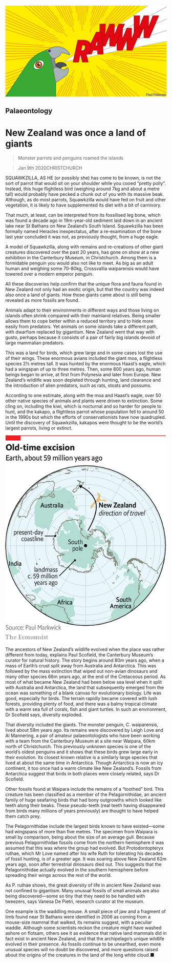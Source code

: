 ![](./images/20200111_STD001_1.jpg)

## Palaeontology

# New Zealand was once a land of giants

> Monster parrots and penguins roamed the islands

> Jan 9th 2020CHRISTCHURCH

SQUAWKZILLA, AS HE (or possibly she) has come to be known, is not the sort of parrot that would sit on your shoulder while you cooed “pretty polly”. Instead, this huge flightless bird (weighing around 7kg and about a metre tall) would probably have pecked a chunk out of you with its massive beak. Although, as do most parrots, Squawkzilla would have fed on fruit and other vegetation, it is likely to have supplemented its diet with a bit of carnivory.

That much, at least, can be interpreted from its fossilised leg bone, which was found a decade ago in 19m-year-old sediment laid down in an ancient lake near St Bathans on New Zealand’s South Island. Squawkzilla has been formally named Heracles inexpectatus, after a re-examination of the bone last year concluded it was not, as previously thought, from a huge eagle.

A model of Squawkzilla, along with remains and re-creations of other giant creatures discovered over the past 20 years, has gone on show at a new exhibition in the Canterbury Museum, in Christchurch. Among them is a formidable penguin you would also not like to meet. As big as an adult human and weighing some 70-80kg, Crossvallia waiparensis would have towered over a modern emperor penguin.

All these discoveries help confirm that the unique flora and fauna found in New Zealand not only had an exotic origin, but that the country was indeed also once a land of giants. How those giants came about is still being revealed as more fossils are found.

Animals adapt to their environments in different ways and those living on islands often shrink compared with their mainland relatives. Being smaller allows them to cope better within a reduced territory and to hide more easily from predators. Yet animals on some islands take a different path, with dwarfism replaced by gigantism. New Zealand went that way with gusto, perhaps because it consists of a pair of fairly big islands devoid of large mammalian predators.

This was a land for birds, which grew large and in some cases lost the use of their wings. These enormous avians included the giant moa, a flightless species 2½ metres tall. It was hunted by the enormous Haast’s eagle, which had a wingspan of up to three metres. Then, some 800 years ago, human beings began to arrive, at first from Polynesia and later from Europe. New Zealand’s wildlife was soon depleted through hunting, land clearance and the introduction of alien predators, such as rats, stoats and possums.

According to one estimate, along with the moa and Haast’s eagle, over 50 other native species of animals and plants were driven to extinction. Some cling on, including the kiwi, which is nocturnal and so harder for people to hunt, and the kakapo, a flightless parrot whose population fell to around 50 in the 1990s but which the efforts of conservationists have now quadrupled. Until the discovery of Squawkzilla, kakapos were thought to be the world’s largest parrots, living or extinct.

![](./images/20200111_WOM921.png)

The ancestors of New Zealand’s wildlife evolved when the place was rather different from today, explains Paul Scofield, the Canterbury Museum’s curator for natural history. The story begins around 80m years ago, when a mass of Earth’s crust split away from Australia and Antarctica. This was followed by the mass extinction that wiped out non-avian dinosaurs and many other species 66m years ago, at the end of the Cretaceous period. As most of what became New Zealand had been below sea level when it split with Australia and Antarctica, the land that subsequently emerged from the ocean was something of a blank canvas for evolutionary biology. Life was good, especially for birds. The terrain rapidly became covered with lush forests, providing plenty of food, and there was a balmy tropical climate with a warm sea full of corals, fish and giant turtles. In such an environment, Dr Scofield says, diversity exploded.

That diversity included the giants. The monster penguin, C. waiparensis, lived about 59m years ago. Its remains were discovered by Leigh Love and Al Mannering, a pair of amateur palaeontologists who have been working with a team from the Canterbury Museum at a site near Waipara, 60km north of Christchurch. This previously unknown species is one of the world’s oldest penguins and it shows that these birds grew large early in their evolution. Its closest known relative is a similarly large species that lived at about the same time in Antarctica. Though Antarctica is now an icy continent, it too once had a warm climate like New Zealand’s. Fossils from Antarctica suggest that birds in both places were closely related, says Dr Scofield.

Other fossils found at Waipara include the remains of a “toothed” bird. This creature has been classified as a member of the Pelagornithidae, an ancient family of huge seafaring birds that had bony outgrowths which looked like teeth along their beaks. These pseudo-teeth (real teeth having disappeared from birds many millions of years previously) are thought to have helped them catch prey.

The Pelagornithidae include the largest birds known to have existed—some had wingspans of more than five metres. The specimen from Waipara is small by comparison, being about the size of an average gull. Because previous Pelagornithidae fossils come from the northern hemisphere it was assumed that this was where the group had evolved. But Protodontopteryx ruthae, which Mr Love named after his wife Ruth for tolerating his decades of fossil hunting, is of a greater age. It was soaring above New Zealand 62m years ago, soon after terrestrial dinosaurs died out. This suggests that the Pelagornithidae actually evolved in the southern hemisphere before spreading their wings across the rest of the world.

As P. ruthae shows, the great diversity of life in ancient New Zealand was not confined to gigantism. Many unusual fossils of small animals are also being discovered—some so tiny that they need to be handled with tweezers, says Vanesa De Pietri, research curator at the museum.

One example is the waddling mouse. A small piece of jaw and a fragment of limb found near St Bathans were identified in 2006 as coming from a mouse-size mammal that walked, its remains suggest, with a peculiar waddle. Although some scientists reckon the creature might have washed ashore on flotsam, others see it as evidence that native land mammals did in fact exist in ancient New Zealand, and that the archipelago’s unique wildlife evolved in their presence. As fossils continue to be unearthed, even more unusual species will no doubt be discovered, and more questions raised about the origins of the creatures in the land of the long white cloud.■